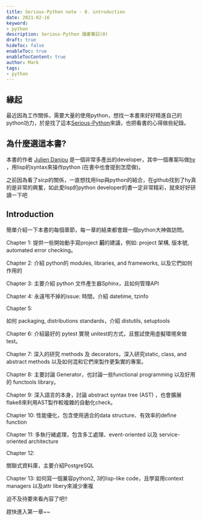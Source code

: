 ```yaml
---
title: Serious-Python note - 0. introduction
date: 2021-02-16
keyword:
- python
description: Serious-Python 讀書筆記(0)
draft: true
hideToc: false
enableToc: true
enableTocContent: true
author: Mark
tags:
- python
---
```


## 緣起

最近因為工作關係，需要大量的使用python，想找一本書來好好精進自己的python功力，於是找了這本[Serious-Python](https://www.amazon.com/Serious-Python-Black-Belt-Deployment-Scalability-ebook/dp/B074S4G1L5)來讀，也把看書的心得做些紀錄。

## 為什麼選這本書?

本書的作者 [Julien Danjou](https://julien.danjou.info/) 是一個非常多產出的developer，其中一個專案叫做[hy](https://github.com/hylang/hy) ，用lisp的syntax來操作python (在書中也會提到怎麼做)。 

之前因為看了sicp的關係，一直想找用lisp與python的結合，在github找到了hy真的是非常的興奮，如此愛lisp的python developer的書一定非常精彩，就來好好研讀一下吧

## Introduction

簡單介紹一下本書的每個章節，每一章的結束都會跟一個python大神做訪問。

Chapter 1:
提供一些開始動手寫project **前**的建議，例如: project 架構, 版本號, automated error checking。

Chapter 2:
介紹 python的 modules, libraries, and frameworks, 以及它們如何作用的

Chapter 3:
主要介紹 python 文件產生器Sphinx，且如何管理API

Chapter 4:
永遠甩不掉的issue: 時間，介紹 datetime, tzinfo

Chapter 5:

如何 packaging, distributions standards，介紹 distutils, setuptools

Chapter 6:
介紹最好的 pytest 實現 unitest的方式，且嘗試使用虛擬環境來做test。

Chapter 7:
深入的研究 methods 及 decorators，深入研究static, class, and abstract methods 以及如何混和它們來製作更紮實的專案。

Chapter 8:
主要討論 Generator，也討論一些functional programming 以及好用的  functools library。

Chapter 9:
深入語言的本身，討論 abstract syntax tree (AST) ，也會擴展flake8來利用AST製作較複雜的自動化check。

Chapter 10:
性能優化，包含使用適合的data structure、有效率的define function

Chapter 11:
多執行緒處理，包含多工處理、event-oriented 以及 service-oriented architecture

Chapter 12:

關聯式資料庫，主要介紹PostgreSQL

Chapter 13:
如何寫一個兼容python2, 3的lisp-like code，且學習用context managers 以及attr libery來減少重複

迫不及待要來看內容了吧!!  

趕快進入第一章~~